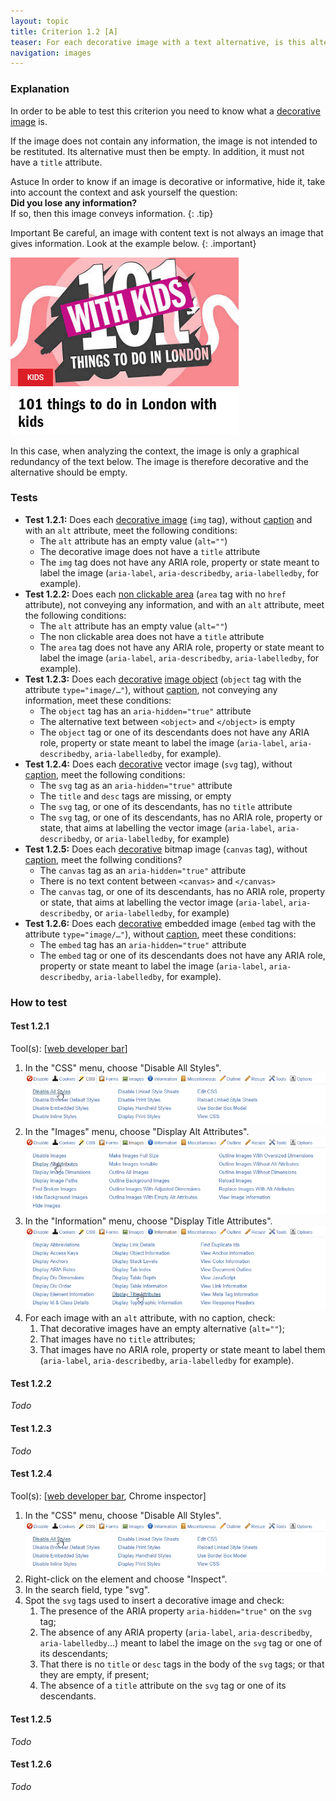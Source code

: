 ```yaml
---
layout: topic
title: Criterion 1.2 [A]
teaser: For each decorative image with a text alternative, is this alternative empty?
navigation: images
---
```


### Explanation

In order to be able to test this criterion you need to know what a [decorative image](../../glossary.html#image-decorative) is.

If the image does not contain any information, the image is not intended to be restituted. Its alternative must then be empty. In addition, it must not have a `title` attribute.

<span class="visually-hidden">Astuce</span>
In order to know if an image is decorative or informative, hide it, take into account the context and ask yourself the question:<br>
**Did you lose any information?**<br>
If so, then this image conveys information.
{: .tip}

<span class="visually-hidden">Important</span>
Be careful, an image with content text is not always an image that gives information. Look at the example below.
{: .important}

![101 things to do in London with kids](../../img/images-1.2-1.png)

In this case, when analyzing the context, the image is only a graphical redundancy of the text below. The image is therefore decorative and the alternative should be empty.

### Tests

*   **Test 1.2.1:** Does each [decorative image](../../glossary.html#image-decorative) (`img` tag), without [caption](../../glossary.html#image-caption) and with an `alt` attribute, meet the following conditions:
    *   The `alt` attribute has an empty value (`alt=""`)
    *   The decorative image does not have a `title` attribute
    *   The `img` tag does not have any ARIA role, property or state meant to label the image (`aria-label`, `aria-describedby`, `aria-labelledby`, for example).
*   **Test 1.2.2:** Does each [non clickable area](../../glossary.html#area-non-clickable) (`area` tag with no `href` attribute), not conveying any information, and with an `alt` attribute, meet the following conditions:
    *   The `alt` attribute has an empty value (`alt=""`)
    *   The non clickable area does not have a `title` attribute
    *   The `area` tag does not have any ARIA role, property or state meant to label the image (`aria-label`, `aria-describedby`, `aria-labelledby`, for example).
*   **Test 1.2.3:** Does each [decorative](../../glossary.html#image-decorative) [image object](../../glossary.html#image-object) (`object` tag with the attribute `type="image/…"`), without [caption](../../glossary.html#image-caption), not conveying any information, meet these conditions:
    *   The `object` tag has an `aria-hidden="true"` attribute
    *   The alternative text between `<object>` and `</object>` is empty
    *   The `object` tag or one of its descendants does not have any ARIA role, property or state meant to label the image (`aria-label`, `aria-describedby`, `aria-labelledby`, for example).
*   **Test 1.2.4:** Does each [decorative](../../glossary.html#image-decorative) vector image (`svg` tag), without [caption](../../glossary.html#image-caption), meet the following conditions:
    *   The `svg` tag as an `aria-hidden="true"` attribute
    *   The `title` and `desc` tags are missing, or empty
    *   The `svg` tag, or one of its descendants, has no `title` attribute
    *   The `svg` tag, or one of its descendants, has no ARIA role, property or state, that aims at labelling the vector image (`aria-label`, `aria-describedby`, or `aria-labelledby`, for example)
*   **Test 1.2.5:** Does each [decorative](../../glossary.html#image-decorative) bitmap image (`canvas` tag), without [caption](../../glossary.html#image-caption), meet the follwing conditions?
    *   The `canvas` tag as an `aria-hidden="true"` attribute
    *   There is no text content between `<canvas>` and `</canvas>`
    *   The `canvas` tag, or one of its descendants, has no ARIA role, property or state, that aims at labelling the vector image (`aria-label`, `aria-describedby`, or `aria-labelledby`, for example)
*   **Test 1.2.6:** Does each [decorative](../../glossary.html#image-decorative) embedded image (`embed` tag with the attribute `type="image/…"`), without [caption](../../glossary.html#image-caption), meet these conditions:
    *   The `embed` tag has an `aria-hidden="true"` attribute
    *   The `embed` tag or one of its descendants does not have any ARIA role, property or state meant to label the image (`aria-label`, `aria-describedby`, `aria-labelledby`, for example).

### How to test

#### Test 1.2.1

Tool(s): [[web developer bar](../../tools.html#web-developer-bar)]

1. In the "CSS" menu, choose "Disable All Styles".
    ![](../../img/wdb-css.png)
2. In the "Images" menu, choose "Display Alt Attributes".
    ![](../../img/wdb-images-alt.png)
3. In the "Information" menu, choose "Display Title Attributes".
    ![](../../img/wdb-info-title.png)
4. For each image with an `alt` attribute, with no caption, check:
    1. That decorative images have an empty alternative (`alt=""`);
    2. That images have no `title` attributes;
    3. That images have no ARIA role, property or state meant to label them (`aria-label`, `aria-describedby`, `aria-labelledby` for example).

#### Test 1.2.2

*Todo*

#### Test 1.2.3

*Todo*

#### Test 1.2.4

Tool(s): [[web developer bar](../../tools.html#web-developer-bar), Chrome inspector]

1. In the "CSS" menu, choose "Disable All Styles".
    ![](../../img/wdb-css.png)
2. Right-click on the element and choose "Inspect".
3. In the search field, type "svg".
4. Spot the `svg` tags used to insert a decorative image and check:
    1. The presence of the ARIA property `aria-hidden="true"` on the `svg` tag;
    2. The absence of any ARIA property (`aria-label`, `aria-describedby`, `aria-labelledby`…) meant to label the image on the `svg` tag or one of its descendants;
    3. That there is no `title` or `desc` tags in the body of the `svg` tags; or that they are empty, if present;
    4. The absence of a `title` attribute on the `svg` tag or one of its descendants.

#### Test 1.2.5

*Todo*

#### Test 1.2.6

*Todo*
